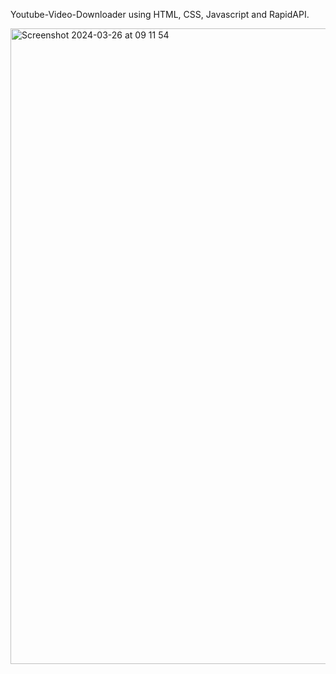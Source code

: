 Youtube-Video-Downloader using HTML, CSS, Javascript and RapidAPI.

<img width="1017" alt="Screenshot 2024-03-26 at 09 11 54" src="https://github.com/SanjayTamang/Youtube-Video-Downloader/assets/52417143/919b4d5b-3b90-40a9-95c8-f7d2de9a68d2">
